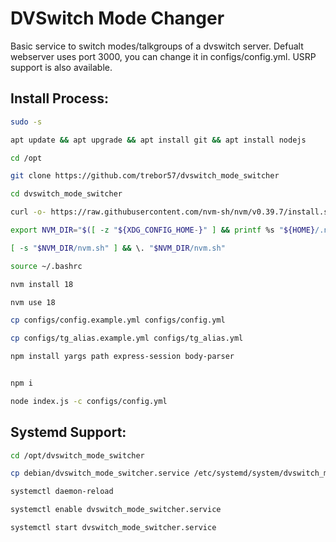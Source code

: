 # DVSwitch Mode Changer

Basic service to switch modes/talkgroups of a dvswitch server. Defualt webserver uses port 3000, you can change it in configs/config.yml. USRP support is also available.

## Install Process:
```bash
sudo -s

apt update && apt upgrade && apt install git && apt install nodejs

cd /opt

git clone https://github.com/trebor57/dvswitch_mode_switcher

cd dvswitch_mode_switcher

curl -o- https://raw.githubusercontent.com/nvm-sh/nvm/v0.39.7/install.sh | bash

export NVM_DIR="$([ -z "${XDG_CONFIG_HOME-}" ] && printf %s "${HOME}/.nvm" || printf %s "${XDG_CONFIG_HOME}/nvm")"

[ -s "$NVM_DIR/nvm.sh" ] && \. "$NVM_DIR/nvm.sh"

source ~/.bashrc

nvm install 18

nvm use 18

cp configs/config.example.yml configs/config.yml

cp configs/tg_alias.example.yml configs/tg_alias.yml

npm install yargs path express-session body-parser


npm i

node index.js -c configs/config.yml
```

## Systemd Support:
```bash
cd /opt/dvswitch_mode_switcher

cp debian/dvswitch_mode_switcher.service /etc/systemd/system/dvswitch_mode_switcher.service

systemctl daemon-reload

systemctl enable dvswitch_mode_switcher.service

systemctl start dvswitch_mode_switcher.service
```

